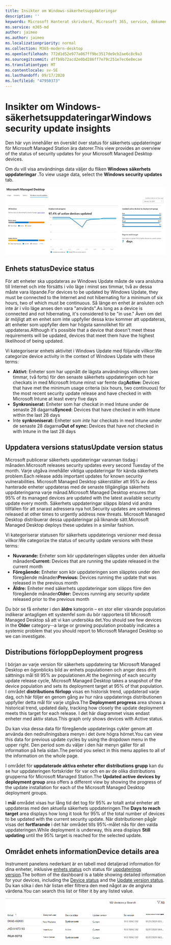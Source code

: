 ```yaml
---
title: Insikter om Windows-säkerhetsuppdateringar
description: ''
keywords: Microsoft Hanterat skrivbord, Microsoft 365, service, dokumentation
ms.service: m365-md
author: jaimeo
ms.author: jaimeo
ms.localizationpriority: normal
ms.collection: M365-modern-desktop
ms.openlocfilehash: 772d1d52e977a067ff9bc3517de9cb2ae6c8c9a3
ms.sourcegitcommit: dffb9b72acd2e0bd286ff7e79c251e7ec6e8ecae
ms.translationtype: MT
ms.contentlocale: sv-SE
ms.lasthandoff: 09/17/2020
ms.locfileid: "47950373"
---
```

# <a name="windows-security-update-insights"></a><span data-ttu-id="e7016-103">Insikter om Windows-säkerhetsuppdateringar</span><span class="sxs-lookup"><span data-stu-id="e7016-103">Windows security update insights</span></span>
<span data-ttu-id="e7016-104">Den här vyn innehåller en översikt över status för säkerhets uppdateringar för Microsoft Managed Station ära datorer.</span><span class="sxs-lookup"><span data-stu-id="e7016-104">This view provides an overview of the status of security updates for your Microsoft Managed Desktop devices.</span></span> 

<span data-ttu-id="e7016-105">Om du vill visa användnings data väljer du fliken <strong>Windows säkerhets uppdateringar</strong> .</span><span class="sxs-lookup"><span data-stu-id="e7016-105">To view usage data, select the <strong>Windows security updates</strong> tab.</span></span>

![Windows säkerhets uppdaterings fönster: stapel-grafer med enhets status och uppdatera version i vänster kolumn, uppdatera distributions förloppet över tid i mitten och procent av aktiva enheter efter distributions grupp, samt antalet dagar för att nå distributions mål för 95% i höger kolumn.](../../media/update-insights.jpg)

## <a name="device-status"></a><span data-ttu-id="e7016-107">Enhets status</span><span class="sxs-lookup"><span data-stu-id="e7016-107">Device status</span></span>

<span data-ttu-id="e7016-108">För att enheter ska uppdateras av Windows Update måste de vara anslutna till Internet och inte försätts i vilo läge i minst sex timmar, två av dessa måste vara löpande.</span><span class="sxs-lookup"><span data-stu-id="e7016-108">For devices to be updated by Windows Update, they must be connected to the Internet and not hibernating for a minimum of six hours, two of which must be continuous.</span></span> <span data-ttu-id="e7016-109">Så länge en enhet är ansluten och inte är i vilo läge anses den vara "används".</span><span class="sxs-lookup"><span data-stu-id="e7016-109">As long as a device is connected and not hibernating, it's considered to be "in use."</span></span> <span data-ttu-id="e7016-110">Även om det är möjligt att en enhet som inte uppfyller dessa krav kommer att uppdateras, att enheter som uppfyller dem har högsta sannolikhet för att uppdateras.</span><span class="sxs-lookup"><span data-stu-id="e7016-110">Although it's possible that a device that doesn't meet these requirements will be updated, devices that meet them have the highest likelihood of being updated.</span></span> 

<span data-ttu-id="e7016-111">Vi kategoriserar enhets aktivitet i Windows Update med följande villkor:</span><span class="sxs-lookup"><span data-stu-id="e7016-111">We categorize device activity in the context of Windows Update with these terms:</span></span>

- <span data-ttu-id="e7016-112"><strong>Aktivt:</strong> Enheter som har uppnått de lägsta användnings villkoren (sex timmar, två forts) för den senaste säkerhets uppdateringen och har checkats in med Microsoft Intune minst var femte dag</span><span class="sxs-lookup"><span data-stu-id="e7016-112"><strong>Active:</strong> Devices that have met the minimum usage criteria (six hours, two continuous) for the most recent security update release and have checked in with Microsoft Intune at least every five days</span></span>
- <span data-ttu-id="e7016-113"><strong>Synkroniserat:</strong> Enheter som har checkat in med Intune under de senaste 28 dagarna</span><span class="sxs-lookup"><span data-stu-id="e7016-113"><strong>Synced:</strong> Devices that have checked in with Intune within the last 28 days</span></span>
- <span data-ttu-id="e7016-114">Inte <strong>synkroniserat:</strong> Enheter som <i>inte</i> har checkats in med Intune under de senaste 28 dagarna</span><span class="sxs-lookup"><span data-stu-id="e7016-114"><strong>Out of sync:</strong> Devices that have <i>not</i> checked in with Intune in the last 28 days</span></span>




## <a name="update-version-status"></a><span data-ttu-id="e7016-115">Uppdatera versions status</span><span class="sxs-lookup"><span data-stu-id="e7016-115">Update version status</span></span>

<span data-ttu-id="e7016-116">Microsoft publicerar säkerhets uppdateringar varannan tisdag i månaden.</span><span class="sxs-lookup"><span data-stu-id="e7016-116">Microsoft releases security updates every second Tuesday of the month.</span></span> <span data-ttu-id="e7016-117">Varje utgåva innehåller viktiga uppdateringar för kända säkerhets problem.</span><span class="sxs-lookup"><span data-stu-id="e7016-117">Each release adds important updates for known security vulnerabilities.</span></span> <span data-ttu-id="e7016-118">Microsoft Managed Desktop säkerställer att 95% av dess hanterade enheter uppdateras med de senaste tillgängliga säkerhets uppdateringarna varje månad.</span><span class="sxs-lookup"><span data-stu-id="e7016-118">Microsoft Managed Desktop ensures that 95% of its managed devices are updated with the latest available security update every month.</span></span> <span data-ttu-id="e7016-119">Säkerhets uppdateringar släpps ibland vid andra tillfällen för att snarast adressera nya hot.</span><span class="sxs-lookup"><span data-stu-id="e7016-119">Security updates are sometimes released at other times to urgently address new threats.</span></span> <span data-ttu-id="e7016-120">Microsoft Managed Desktop distribuerar dessa uppdateringar på liknande sätt.</span><span class="sxs-lookup"><span data-stu-id="e7016-120">Microsoft Managed Desktop deploys these updates in a similar fashion.</span></span>

<span data-ttu-id="e7016-121">Vi kategoriserar statusen för säkerhets uppdaterings versioner med dessa villkor:</span><span class="sxs-lookup"><span data-stu-id="e7016-121">We categorize the status of security update versions with these terms:</span></span>

- <span data-ttu-id="e7016-122"><strong>Nuvarande:</strong> Enheter som kör uppdateringen släpptes under den aktuella månaden</span><span class="sxs-lookup"><span data-stu-id="e7016-122"><strong>Current:</strong> Devices that are running the update released in the current month</span></span>
- <span data-ttu-id="e7016-123"><strong>Föregående:</strong> Enheter som kör uppdateringen som släpptes under den föregående månaden</span><span class="sxs-lookup"><span data-stu-id="e7016-123"><strong>Previous:</strong> Devices running the update that was released in the previous month</span></span>
- <span data-ttu-id="e7016-124"><strong>Äldre:</strong> Enheter med säkerhets uppdateringar som släpps före den föregående månaden</span><span class="sxs-lookup"><span data-stu-id="e7016-124"><strong>Older:</strong> Devices running any security update released prior to the previous month</span></span>

<span data-ttu-id="e7016-125">Du bör se få enheter i den <strong>äldre</strong> kategorin – en stor eller växande population indikerar antagligen ett systemfel som du bör rapportera till Microsoft Managed Desktop så att vi kan undersöka det.</span><span class="sxs-lookup"><span data-stu-id="e7016-125">You should see few devices in the <strong>Older</strong> category--a large or growing population probably indicates a systemic problem that you should report to Microsoft Managed Desktop so we can investigate.</span></span>


## <a name="deployment-progress"></a><span data-ttu-id="e7016-126">Distributions förlopp</span><span class="sxs-lookup"><span data-stu-id="e7016-126">Deployment progress</span></span>

<span data-ttu-id="e7016-127">I början av varje version för säkerhets uppdatering tar Microsoft Managed Desktop en ögonblicks bild av enhets populationen och anger dess drift sättnings mål till 95% av populationen.</span><span class="sxs-lookup"><span data-stu-id="e7016-127">At the beginning of each security update release cycle, Microsoft Managed Desktop takes a snapshot of the device population and sets its deployment target at 95% of that population.</span></span> <span data-ttu-id="e7016-128">I området <strong>distributions förlopp</strong> visas en historisk trend, uppdaterad varje dag, och här följer en genom gång av hur nära uppdaterings distributionen uppfyller detta mål för varje utgåva.</span><span class="sxs-lookup"><span data-stu-id="e7016-128">The <strong>Deployment progress</strong> area shows a historical trend, updated daily, tracking how closely the update deployment meets this target for each release.</span></span> <span data-ttu-id="e7016-129">I det här diagrammet visas endast enheter med aktiv status.</span><span class="sxs-lookup"><span data-stu-id="e7016-129">This graph only shows devices with Active status.</span></span>

<span data-ttu-id="e7016-130">Du kan visa dessa data för föregående uppdaterings cykler genom att använda den nedrullningsbara menyn i det övre högra hörnet.</span><span class="sxs-lookup"><span data-stu-id="e7016-130">You can view this data for previous update cycles by using the dropdown menu in the upper right.</span></span> <span data-ttu-id="e7016-131">Den period som du väljer i den här menyn gäller för all information på hela sidan.</span><span class="sxs-lookup"><span data-stu-id="e7016-131">The period you select in this menu applies to all of the information on the whole page.</span></span>

<span data-ttu-id="e7016-132">I området för <strong>uppdaterade aktiva enheter efter distributions grupp</strong> kan du se hur uppdateringen fortskrider för var och en av de olika distributions grupperna för Microsoft Managed Station.</span><span class="sxs-lookup"><span data-stu-id="e7016-132">The <strong>Updated active devices by deployment group</strong> area offers a different view by showing the progress of the update installation for each of the Microsoft Managed Desktop deployment groups.</span></span>

<span data-ttu-id="e7016-133">I <strong>mål</strong> området visas hur lång tid det tog för 95% av totalt antal enheter att uppdateras med den aktuella säkerhets uppdateringen.</span><span class="sxs-lookup"><span data-stu-id="e7016-133">The <strong>Days to reach target</strong> area displays how long it took for 95% of the total number of devices to be updated with the current security update.</span></span> <span data-ttu-id="e7016-134">När distributionen pågår visas det <strong>fortfarande</strong> i det här området tills 95%-målet nås för den valda uppdateringen.</span><span class="sxs-lookup"><span data-stu-id="e7016-134">While deployment is underway, this area displays <strong>Still updating</strong> until the 95% target is reached for the selected update.</span></span>

## <a name="device-details-area"></a><span data-ttu-id="e7016-135">Området enhets information</span><span class="sxs-lookup"><span data-stu-id="e7016-135">Device details area</span></span>

<span data-ttu-id="e7016-136">Instrument panelens nederkant är en tabell med detaljerad information för dina enheter, inklusive [enhets status](#device-status) och status för [uppdaterings version](#update-version-status).</span><span class="sxs-lookup"><span data-stu-id="e7016-136">The bottom of the dashboard is a table showing detailed information for your devices, including the [Device status](#device-status) and the [Update version status](#update-version-status).</span></span> <span data-ttu-id="e7016-137">Du kan söka i den här listan eller filtrera den med något av de angivna värdena.</span><span class="sxs-lookup"><span data-stu-id="e7016-137">You can search this list or filter it by any listed value.</span></span>


![Enhets informations tabell med kolumner för enhets namn, tilldelad användare, enhets status, uppdatering version, operativ system version och datum då enheten senast synkroniserades.](../../media/security-update-insights-device-table-sterile.png)
